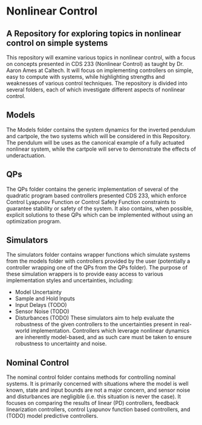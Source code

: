 # Nonlinear Control
## A Repository for exploring topics in nonlinear control on simple systems

This repository will examine various topics in nonlinear control, with a focus on concepts presented in CDS 233 (Nonlinear Control) as taught by Dr. Aaron Ames at Caltech. It will focus on implementing controllers on simple, easy to compute with systems, while highlighting strengths and weaknesses of various control techniques. The repository is divided into several folders, each of which investigate different aspects of nonlinear control.

## Models
The Models folder contains the system dynamics for the inverted pendulum and cartpole, the two systems which will be considered in this Repository. The pendulum will be uses as the canonical example of a fully actuated nonlinear system, while the cartpole will serve to demonstrate the effects of underactuation. 

## QPs
The QPs folder contains the generic implementation of several of the quadratic program based controllers presented CDS 233, which enforce Control Lyapunov Function or Control Safety Function constraints to guarantee stability or safety of the system. It also contains, when possible, explicit solutions to these QPs which can be implemented without using an optimization program.

## Simulators
The simulators folder contains wrapper functions which simulate systems from the models folder with controllers provided by the user (potentially a controller wrapping one of the QPs from the QPs folder). The purpose of these simulation wrappers is to provide easy access to various implementation styles and uncertainties, including:
* Model Uncertainty
* Sample and Hold Inputs
* Input Delays (TODO)
* Sensor Noise (TODO)
* Disturbances (TODO)
These simulators aim to help evaluate the robustness of the given controllers to the uncertainties present in real-world implementation. Controllers which leverage nonlinear dynamics are inherently model-based, and as such care must be taken to ensure robustness to uncertainty and noise.

## Nominal Control
The nominal control folder contains methods for controlling nominal systems. It is primarily concerned with situations where the model is well known, state and input bounds are not a major concern, and sensor noise and disturbances are negligible (i.e. this situation is never the case). It focuses on comparing the results of linear (PD) controllers, feedback linearization controllers, control Lyapunov function based controllers, and (TODO) model predictive controllers.